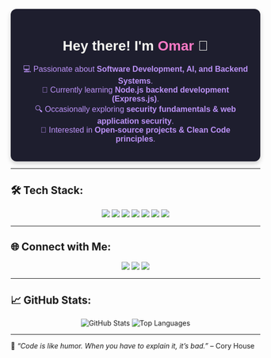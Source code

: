 <div align="center" style="background: #1e1e2e; padding: 20px; border-radius: 12px; box-shadow: 0px 4px 10px rgba(0, 0, 0, 0.2); font-family: Arial, sans-serif;">
  
  <h1 style="color: #f8f8f2;">Hey there! I'm <span style="color: #ff79c6;">Omar</span> 👋</h1>
  <p style="color: #bd93f9; font-size: 16px;">
    💻 Passionate about <b>Software Development, AI, and Backend Systems</b>. <br>
    🚀 Currently learning <b>Node.js backend development (Express.js)</b>. <br>
    🔍 Occasionally exploring <b>security fundamentals & web application security</b>. <br>
    🎯 Interested in <b>Open-source projects & Clean Code principles</b>.
</p>
  
</div>

---

## 🛠️ Tech Stack:
<div align="center">
  <img src="https://img.shields.io/badge/Python-3776AB?logo=python&logoColor=white&style=for-the-badge">
  <img src="https://img.shields.io/badge/Django-092E20?logo=django&logoColor=white&style=for-the-badge">
  <img src="https://img.shields.io/badge/Node.js-339933?logo=node.js&logoColor=white&style=for-the-badge">
  <img src="https://img.shields.io/badge/.NET-512BD4?logo=dotnet&logoColor=white&style=for-the-badge">
  <img src="https://img.shields.io/badge/SQL-4479A1?logo=database&logoColor=white&style=for-the-badge">
  <img src="https://img.shields.io/badge/Docker-2496ED?logo=docker&logoColor=white&style=for-the-badge">
  <img src="https://img.shields.io/badge/Burp%20Suite-FF5722?logo=burp-suite&logoColor=white&style=for-the-badge">
</div>

---

## 🌐 Connect with Me:
<div align="center">
  <a href="https://discord.com/users/kaztr"><img src="https://img.shields.io/badge/Discord-5865F2?logo=discord&logoColor=white&style=for-the-badge"></a>
  <a href="www.linkedin.com/in/omar-fares820214/"><img src="https://img.shields.io/badge/LinkedIn-0077B5?logo=linkedin&logoColor=white&style=for-the-badge"></a>
  <a href="https://x.com/OmarFar57079297"><img src="https://img.shields.io/badge/X-000000?logo=x&logoColor=white&style=for-the-badge"></a>
</div>

---

## 📈 GitHub Stats:
<div align="center">
  <img src="https://github-readme-stats.vercel.app/api?username=Omar-Fares13&theme=tokyonight&hide_border=true&include_all_commits=true&count_private=true" alt="GitHub Stats">
  <!--<img src="https://github-readme-streak-stats.herokuapp.com/?user=Omar-Fares13&theme=tokyonight&hide_border=true" alt="GitHub Streak Stats">-->
  <img src="https://github-readme-stats.vercel.app/api/top-langs/?username=Omar-Fares13&theme=tokyonight&hide_border=true&layout=compact" alt="Top Languages">
</div>

---

🎯 *“Code is like humor. When you have to explain it, it’s bad.”* – Cory House  
